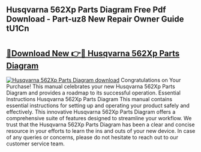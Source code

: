 ## Husqvarna 562Xp Parts Diagram Free Pdf Download - Part-uz8 New Repair Owner Guide tU1Cn

# <h2><a href="http://dfo19k.blite.top/?on=Husqvarna+562Xp+Parts+Diagram">🔗Download New 👉🔴 Husqvarna 562Xp Parts Diagram</a></h2>

[![Husqvarna 562Xp Parts Diagram download](https://i.imgur.com/lujVjoI.png)](http://dfo19k.blite.top/?on=Husqvarna+562Xp+Parts+Diagram)
Congratulations on Your Purchase! This manual celebrates your new Husqvarna 562Xp Parts Diagram and provides a roadmap to its successful operation. Essential Instructions Husqvarna 562Xp Parts Diagram This manual contains essential instructions for setting up and operating your product safely and effectively. This innovative Husqvarna 562Xp Parts Diagram offers a comprehensive suite of features designed to streamline your workflow. We trust that the Husqvarna 562Xp Parts Diagram has been a clear and concise resource in your efforts to learn the ins and outs of your new device. In case of any queries or concerns, please do not hesitate to reach out to our customer service team.

